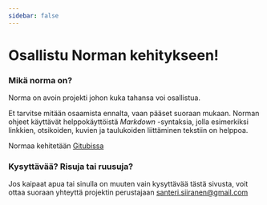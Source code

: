 ```yaml
---
sidebar: false
---
```


# Osallistu Norman kehitykseen!

### Mikä norma on?

Norma on avoin projekti johon kuka tahansa voi osallistua. 

Et tarvitse mitään osaamista ennalta, vaan pääset suoraan mukaan. Norman ohjeet käyttävät helppokäyttöistä _Markdown_ -syntaksia, jolla esimerkiksi linkkien, otsikoiden, kuvien ja taulukoiden liittäminen tekstiin on helppoa.

Normaa kehitetään [Gitubissa](https://github.com/siikanen/norma)

### Kysyttävää? Risuja tai ruusuja?

Jos kaipaat apua tai sinulla on muuten vain kysyttävää tästä sivusta, voit ottaa suoraan yhteyttä projektin perustajaan [santeri.siiranen@gmail.com](mailto:santeri.siiranen@gmail.com)
